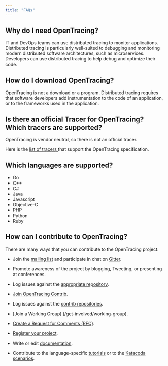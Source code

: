 ```yaml
---
title: "FAQs"
---
```


## Why do I need OpenTracing?

IT and DevOps teams can use distributed tracing to monitor applications.  Distributed tracing is particularly well-suited to debugging and monitoring modern distributed software architectures, such as microservices. Developers can use distributed tracing to help debug and optimize their code.

## How do I download OpenTracing?

OpenTracing is not a download or a program.  Distributed tracing requires that software developers add instrumentation to the code of an application, or to the frameworks used in the application.

## Is there an official Tracer for OpenTracing? Which tracers are supported?

OpenTracing is vendor neutral, so there is not an official tracer.

Here is the [list of tracers ](/docs/supported-tracers) that support the OpenTracing specification.

## Which languages are supported?

* Go
* C++
* C#
* Java
* Javascript
* Objective-C
* PHP
* Python
* Ruby

## How can I contribute to OpenTracing?

There are many ways that you can contribute to the OpenTracing project.

* Join the [mailing list](https://groups.google.com/forum/#!forum/opentracing) and participate in chat on [Gitter](https://gitter.im/opentracing/public).

* Promote awareness of the project by blogging, Tweeting, or presenting at conferences.

* Log issues against the [appropriate repository](https://github.com/opentracing).

* [Join OpenTracing Contrib](/get-involved/contrib).

* Log issues against the [contrib repositories](https://github.com/opentracing-contrib/).

* [Join a Working Group] (/get-involved/working-group).

* [Create a Request for Comments (RFC)](/get-involved/rfc).

* [Register your project](/get-involved/register).

* Write or edit [documentation](https://github.com/opentracing/opentracing.io).

* Contribute to the language-specific [tutorials](https://github.com/yurishkuro/opentracing-tutorial) or to the [Katacoda scenarios](https://github.com/katacoda-scenarios/opentracing-scenarios).
